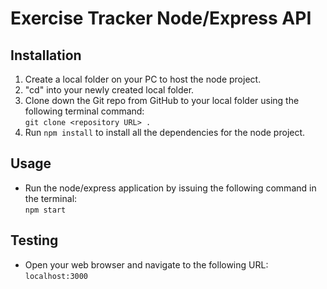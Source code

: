 # Exercise Tracker Node/Express API

## Installation

1. Create a local folder on your PC to host the node project.
2. "cd" into your newly created local folder.
3. Clone down the Git repo from GitHub to your local folder using the following terminal command:<br>
   `git clone <repository URL> .`
4. Run `npm install` to install all the dependencies for the node project.

## Usage

- Run the node/express application by issuing the following command in the terminal:<br>
  `npm start`

## Testing

- Open your web browser and navigate to the following URL:<br>
  `localhost:3000`
